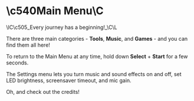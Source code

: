 # \c540Main Menu\C

\lC\c505_Every journey has a beginning!_\C\L

There are three main categories - **Tools**, **Music**, and **Games** - and you can find them all here!

To return to the Main Menu
at any time, hold down
**Select** + **Start** for a few seconds.

The Settings menu lets you turn music and sound effects on and off, set LED brightness, screensaver timeout, and mic gain.

Oh, and check out the credits!
